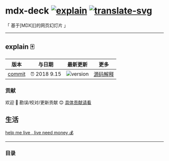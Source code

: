 # mdx-deck [![explain]][source] [![translate-svg]][translate-list] 

<!-- [![size-img]][size] -->

[explain]: http://llever.com/explain.svg
[source]: https://github.com/chinanf-boy/Source-Explain
[translate-svg]: http://llever.com/translate.svg
[translate-list]: https://github.com/chinanf-boy/mdx-deck-zh
[size-img]: https://packagephobia.now.sh/badge?p=mdx-deck
[size]: https://packagephobia.now.sh/result?p=mdx-deck

「 基于[MDX][]的网页幻灯片 」

---

## explain 🀄️
<!-- doc-templite START generated -->
<!-- time = '2018 9.15' -->
<!-- name = 'jxnblk' -->
<!-- repo = 'mdx-deck' -->
<!-- commit = 'f7aac5e2ca1c1cf66f6e0b1961b066933ea8bf7d' -->
版本 | 与日期 | 最新更新 | 更多
---|---|---|---
[commit] | ⏰ 2018 9.15 | ![version] | [源码解释][source]

[commit]: https://github.com/jxnblk/mdx-deck/tree/f7aac5e2ca1c1cf66f6e0b1961b066933ea8bf7d
[version]: https://img.shields.io/npm/v/mdx-deck.svg

<!-- doc-templite END generated -->

### 贡献

欢迎 👏 勘误/校对/更新贡献 😊 [具体贡献请看](https://github.com/chinanf-boy/chinese-translate-list#贡献)

## 生活

[help me live , live need money 💰](https://github.com/chinanf-boy/live-need-money)

---

### 目录

<!-- START doctoc -->
<!-- END doctoc -->

